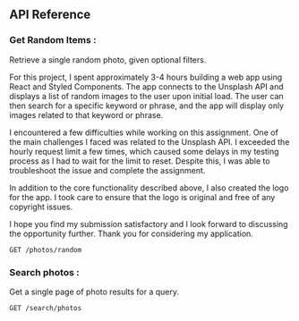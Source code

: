 

## API Reference

### Get Random Items :
 Retrieve a single random photo, given optional filters.


For this project, I spent approximately 3-4 hours building a web app using React and Styled Components. The app connects to the Unsplash API and displays a list of random images to the user upon initial load. The user can then search for a specific keyword or phrase, and the app will display only images related to that keyword or phrase.

I encountered a few difficulties while working on this assignment. One of the main challenges I faced was related to the Unsplash API. I exceeded the hourly request limit a few times, which caused some delays in my testing process as I had to wait for the limit to reset. Despite this, I was able to troubleshoot the issue and complete the assignment.

In addition to the core functionality described above, I also created the logo for the app. I took care to ensure that the logo is original and free of any copyright issues.

I hope you find my submission satisfactory and I look forward to discussing the opportunity further. Thank you for considering my application.


```http
GET /photos/random
```


### Search photos :
Get a single page of photo results for a query.



```http
GET /search/photos
```

